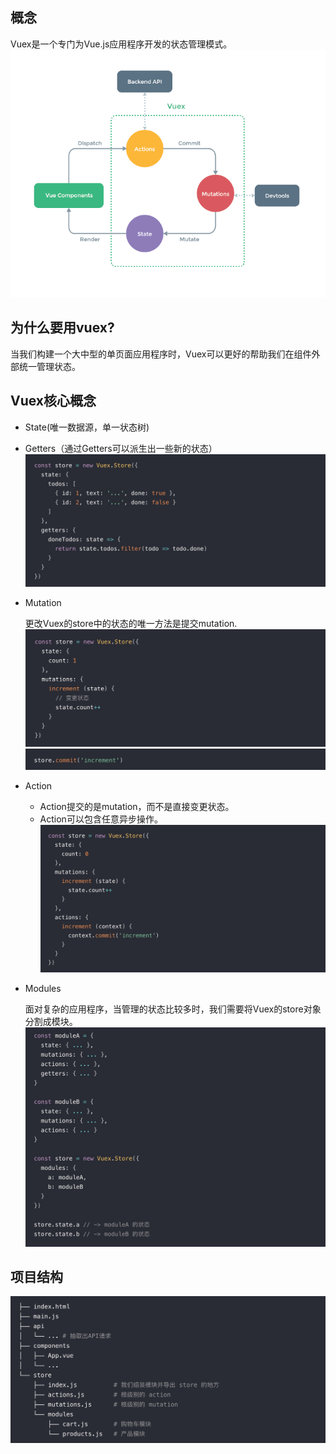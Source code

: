 ## 概念
Vuex是一个专门为Vue.js应用程序开发的状态管理模式。
![示例](./img/vuex.png)

## 为什么要用vuex?
当我们构建一个大中型的单页面应用程序时，Vuex可以更好的帮助我们在组件外部统一管理状态。

## Vuex核心概念
- State(唯一数据源，单一状态树)

- Getters（通过Getters可以派生出一些新的状态）
![示例](./img/Getter.png)

- Mutation

  更改Vuex的store中的状态的唯一方法是提交mutation.
![mutation handler](./img/Mutation.png)
![唤醒mutation handler](./img/Mutation2.png)

- Action
  - Action提交的是mutation，而不是直接变更状态。
  - Action可以包含任意异步操作。
  ![示例](./img/Action.png)
- Modules

  面对复杂的应用程序，当管理的状态比较多时，我们需要将Vuex的store对象分割成模块。
    ![示例](./img/Module.png)

## 项目结构
  ![示例](./img/structure.png)



